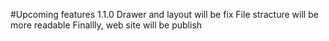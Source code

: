 #Upcoming features 1.1.0
 Drawer and layout will be fix
 File stracture will be more readable
 Finallly, web site will be publish

